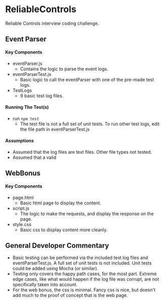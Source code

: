 # ReliableControls

Reliable Controls interview coding challenge.

## Event Parser
#### Key Components
* eventParser.js
  * Contains the logic to parse the event logs.
* eventParserTest.js
  * Basic logic to call the eventParser with one of the pre-made test logs.
* TestLogs
  * 9 basic test log files.

#### Running The Test(s)
* run `npm test`
  * The test file is not a full set of unit tests.  To run other test logs, edit the file path in eventParserTest.js

#### Assumptions
* Assumed that the log files are text files.  Other file types not tested.
* Assumed that a valid

## WebBonus
#### Key Components
* page.html
  * Basic html page to display the content.
* script.js
  * The logic to make the requests, and display the response on the page.
* style.css
  * Basic css to display content more cleanly.

## General Developer Commentary
* Basic testing can be performed via the included test log files and eventParserTest.js.  A full set of unit tests is not included.  Unit tests could be added using Mocha (or similar).
* Testing only covers the happy path cases, for the most part.  Extreme edge cases, like what would happen if the log file was corrupt, are not specifically taken into account.
* For the web bonus, the css is minimal.  Fancy css is nice, but doesn't add much to the proof of concept that is the web page.
